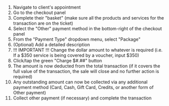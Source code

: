 1. Navigate to client's appointment
2. Go to the checkout panel
3. Complete their "basket" (make sure all the products and services for the transaction are on the ticket)
4. Select the "Other" payment method in the bottom-right of the checkout panel
5. From the "Payment Type" dropdown menu, select "Package"
6. (Optional) Add a detailed description
7. !!! IMPORTANT !!! Change the dollar amount to whatever is required (i.e. If a $350 service is being covered by a voucher, input $350)
8. Click/tap the green "Charge $#.##" button
9. The amount is now deducted from the total transaction (if it covers the full value of the transaction, the sale will close and no further action is required)
10. Any outstanding amount can now be collected via any additional payment method (Card, Cash, Gift Card, Credits, or another form of Other payment)
11. Collect other payment (if necessary) and complete the transaction
